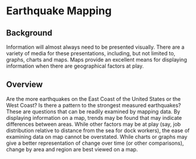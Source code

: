 # Earthquake Mapping

## Background
Information will almost always need to be presented visually. There are a variety of media for these presentations, including, but not limited to, graphs, charts and maps. Maps provide an excellent means for displaying information when there are geographical factors at play.

## Overview
Are the more earthquakes on the East Coast of the United States or the West Coast? Is there a pattern to the strongest measured earthquakes? These are questions that can be readily examined by mapping data. By displaying information on a map, trends may be found that may indicate differences between areas. While other factors may be at play (say, job distribution relative to distance from the sea for dock workers), the ease of examining data on map cannot be overstated. While charts or graphs may give a better representation of change over time (or other comparisons), change by area and region are best viewed on a map.

